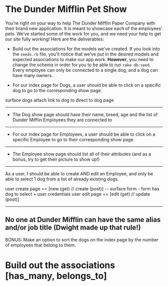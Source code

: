 # The Dunder Mifflin Pet Show


You're right on your way to help The Dunder Mifflin Paper Company with their brand new application. It is meant to 
showcase each of the employees' pets. We’ve started some of the work for you, and we need your help to get our site fully working! Here are the deliverables:

- Build out the associations for the models we've created. If you look into the `seeds.rb` file, you'll notice that we've put
in the desired models and expected associations to make our app work. **However**, you need to change the schema in order
for you to be able to run `rake db:seed`. Every employee can only be connected to a single dog, and a dog can have many owners.


- For our index page for Dogs, a user should be able to click on a specific dog to go to the corresponding show page.

surface dogs 
attach link to dog to direct to dog page 

---------

- The Dog show page should have their name, breed, age and the list of Dunder Mifflin Employees they are connected to

-----------

- For our index page for Employees, a user should be able to click on a specific Employee to go to their corresponding show page.


------------------


- The Employee show page should list all of their attributes (and as a bonus, try to get their picture to show up!)


-------------

As a user, I should be able to create AND edit an Employee, and only be able to select 1 dog from a list of already existing dogs.

user create page == [new (get) // create (post)] -- surface form - form has dog to select + user credentials
user edit page == [edit (get) // update (post)]

------------

No one at Dunder Mifflin can have the same alias and/or job title (Dwight made up that rule!)
-----


BONUS: Make an option to sort the dogs on the index page by the number of employees that belong to them.


# Build out the associations [has_many, belongs_to]
# 